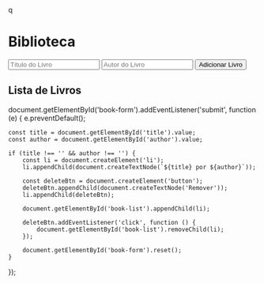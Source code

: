 q<!DOCTYPE html>
<html lang="pt">
<head>
    <meta charset="UTF-8">
    <meta name="viewport" content="width=device-width, initial-scale=1.0">
    <title>Biblioteca</title>
    <link rel="stylesheet" href="styles.css">
</head>
<body>
    <div class="container">
        <h1>Biblioteca</h1>
        <form id="book-form">
            <input type="text" id="title" placeholder="Título do Livro" required>
            <input type="text" id="author" placeholder="Autor do Livro" required>
            <button type="submit">Adicionar Livro</button>
        </form>
        <h2>Lista de Livros</h2>
        <ul id="book-list"></ul>
    </div>
    <script src="scripts.js"></script>
</body>
</html>
document.getElementById('book-form').addEventListener('submit', function (e) {
    e.preventDefault();

    const title = document.getElementById('title').value;
    const author = document.getElementById('author').value;

    if (title !== '' && author !== '') {
        const li = document.createElement('li');
        li.appendChild(document.createTextNode(`${title} por ${author}`));

        const deleteBtn = document.createElement('button');
        deleteBtn.appendChild(document.createTextNode('Remover'));
        li.appendChild(deleteBtn);

        document.getElementById('book-list').appendChild(li);

        deleteBtn.addEventListener('click', function () {
            document.getElementById('book-list').removeChild(li);
        });

        document.getElementById('book-form').reset();
    }
});
